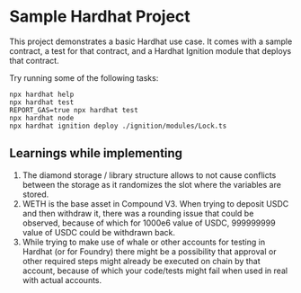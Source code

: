 # Sample Hardhat Project

This project demonstrates a basic Hardhat use case. It comes with a sample contract, a test for that contract, and a Hardhat Ignition module that deploys that contract.

Try running some of the following tasks:

```shell
npx hardhat help
npx hardhat test
REPORT_GAS=true npx hardhat test
npx hardhat node
npx hardhat ignition deploy ./ignition/modules/Lock.ts
```

## Learnings while implementing

1. The diamond storage / library structure allows to not cause conflicts between the storage as it randomizes the slot where the variables are stored.
2. WETH is the base asset in Compound V3. When trying to deposit USDC and then withdraw it, there was a rounding issue that could be observed, because of which for 1000e6 value of USDC, 999999999 value of USDC could be withdrawn back.
3. While trying to make use of whale or other accounts for testing in Hardhat (or for Foundry) there might be a possibility that approval or other required steps might already be executed on chain by that account, because of which your code/tests might fail when used in real with actual accounts.
